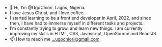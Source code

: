 - 👋 Hi, I’m @UgoChiori. Lagos, Nigeria.
- I love Jesus Christ, and I love coffee.
- I started learning to be a front end developer in April, 2022, and since then, I have had to immerse myself in different tasks and projects.
- I’m constantly trying to grow, and learn new things. I am currently improving my skills in HTML, CSS, Javascript, OpenSource and ReactJS.
- 📫 How to reach me ...ugochiori@gmail.com

<!---
UgoChiori/UgoChiori is a ✨ special ✨ repository because its `README.md` (this file) appears on your GitHub profile.
You can click the Preview link to take a look at your changes.
--->

